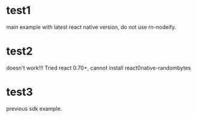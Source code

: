 # test1
main example with latest react native version, do not use rn-nodeify.

# test2
doesn't work!!!
Tried react 0.70+, cannot install react0native-randombytes

# test3
previous sdk example.


